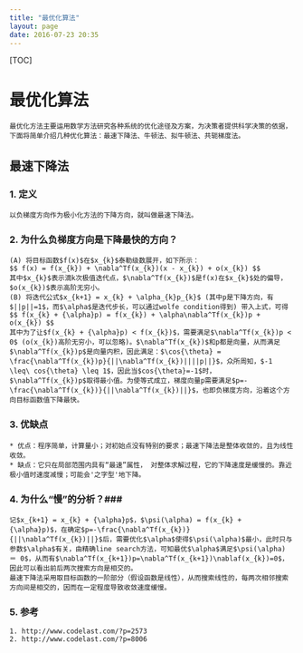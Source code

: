 ```yaml
---
title: "最优化算法"
layout: page
date: 2016-07-23 20:35
---
```


<script type="text/javascript" src="http://cdn.mathjax.org/mathjax/latest/MathJax.js?config=default"></script>

[TOC]

# 最优化算法 #
	最优化方法主要运用数学方法研究各种系统的优化途径及方案，为决策者提供科学决策的依据，下面将简单介绍几种优化算法：最速下降法、牛顿法、拟牛顿法、共轭梯度法。
	
## 最速下降法 ##

### 1. 定义 ###
	以负梯度方向作为极小化方法的下降方向，就叫做最速下降法。
	
### 2. 为什么负梯度方向是下降最快的方向？ ###
	(A) 将目标函数$f(x)$在$x_{k}$泰勒级数展开，如下所示：
	$$ f(x) = f(x_{k}) + \nabla^Tf(x_{k})(x - x_{k}) + o(x_{k}) $$
	其中$x_{k}$表示滴k次极值迭代点，$\nabla^Tf(x_{k})$是f(x)在$x_{k}$处的偏导，$o(x_{k})$表示高阶无穷小。
	(B) 将迭代公式$x_{k+1} = x_{k} + \alpha_{k}p_{k}$ (其中p是下降方向，有$||p||=1$，而$\alpha$是迭代步长，可以通过wolfe condition得到) 带入上式，可得
	$$ f(x_{k} + {\alpha}p) = f(x_{k}) + \alpha\nabla^Tf(x_{k})p + o(x_{k}) $$
	其中为了让$f(x_{k} + {\alpha}p) < f(x_{k})$，需要满足$\nabla^Tf(x_{k})p < 0$ (o(x_{k})高阶无穷小，可以忽略)。$\nabla^Tf(x_{k})$和p都是向量，从而满足$\nabla^Tf(x_{k})p$是向量内积，因此满足：$\cos{\theta} = \frac{\nabla^Tf(x_{k})p}{||\nabla^Tf(x_{k})||||p||}$，众所周知，$-1 \leq\ cos{\theta} \leq 1$，因此当$cos{\theta}=-1$时，$\nabla^Tf(x_{k})p$取得最小值。为使等式成立，梯度向量p需要满足$p=-\frac{\nabla^Tf(x_{k})}{||\nabla^Tf(x_{k})||}$，也即负梯度方向，沿着这个方向目标函数值下降最快。
	
### 3. 优缺点 ###

	* 优点：程序简单，计算量小；对初始点没有特别的要求；最速下降法是整体收敛的，且为线性收敛。
	* 缺点：它只在局部范围内具有“最速”属性， 对整体求解过程，它的下降速度是缓慢的。靠近极小值时速度减慢；可能会'之字型'地下降。


### 4. 为什么“慢”的分析？###

	记$x_{k+1} = x_{k} + {\alpha}p$，$\psi(\alpha) = f(x_{k} + {\alpha}p)$，在确定$p=-\frac{\nabla^Tf(x_{k})}{||\nabla^Tf(x_{k})||}$后，需要优化$\alpha$使得$\psi(\alpha)$最小，此时只与参数$\alpha$有关，由精确line search方法，可知最优$\alpha$满足$\psi(\alpha) ＝ 0$，从而有$\nabla^Tf(x_{k+1})p=\nabla^Tf(x_{k+1})\nablaf(x_{k})=0$，因此可以看出前后两次搜索方向是相交的。
	最速下降法采用取目标函数的一阶部分（假设函数是线性），从而搜索线性的，每两次相邻搜索方向间是相交的，因而在一定程度导致收敛速度缓慢。
	
### 5. 参考 ###
	1. http://www.codelast.com/?p=2573	
	2. http://www.codelast.com/?p=8006


 
